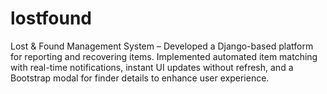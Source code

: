 # lostfound
Lost &amp; Found Management System – Developed a Django-based platform for reporting and recovering items. Implemented automated item matching with real-time notifications, instant UI updates without refresh, and a Bootstrap modal for finder details to enhance user experience.
